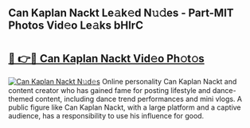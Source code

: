 ## Can Kaplan Nackt Le𝚊k𝚎d N𝚞𝚍es - Part-MIT Photos Vid𝚎o Le𝚊ks bHIrC

# <h2><a href="http://fb8p45.evod.top/?m=Can+Kaplan+Nackt">🔗 👉🔴 Can Kaplan Nackt Vid𝚎o Ph𝚘t𝚘s</a></h2>

[![Can Kaplan Nackt N𝚞d𝚎s](https://i.imgur.com/8V9OHl7.gif)](http://fb8p45.evod.top/?m=Can+Kaplan+Nackt)
Online personality Can Kaplan Nackt and content creator who has gained fame for posting lifestyle and dance-themed content, including dance trend performances and mini vlogs. A public figure like Can Kaplan Nackt, with a large platform and a captive audience, has a responsibility to use his influence for good. 
